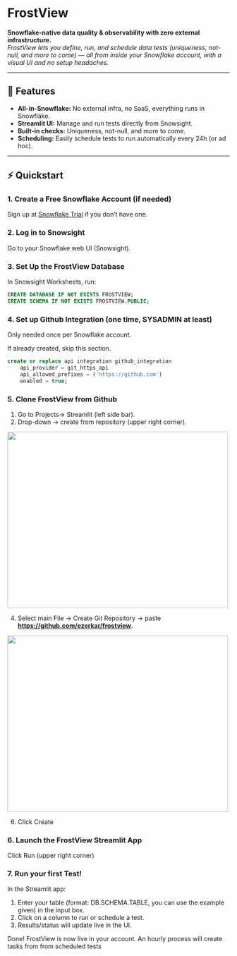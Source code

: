 # FrostView

**Snowflake-native data quality & observability with zero external infrastructure.**  
_FrostView lets you define, run, and schedule data tests (uniqueness, not-null, and more to come) — all from inside your Snowflake account, 
 with a visual UI and no setup headaches._

---

## 🚀 Features

- **All-in-Snowflake:** No external infra, no SaaS, everything runs in Snowflake.
- **Streamlit UI:** Manage and run tests directly from Snowsight.
- **Built-in checks:** Uniqueness, not-null, and more to come.
- **Scheduling:** Easily schedule tests to run automatically every 24h (or ad hoc).
---

## ⚡ Quickstart 

### 1. **Create a Free Snowflake Account (if needed)**

Sign up at [Snowflake Trial](https://signup.snowflake.com/) if you don’t have one.

### 2. **Log in to Snowsight**

Go to your Snowflake web UI (Snowsight).

### 3. **Set Up the FrostView Database**

In Snowsight Worksheets, run:

```sql
CREATE DATABASE IF NOT EXISTS FROSTVIEW;
CREATE SCHEMA IF NOT EXISTS FROSTVIEW.PUBLIC;
```

### 4. **Set up Github Integration (one time, SYSADMIN at least)**

Only needed once per Snowflake account.

If already created, skip this section.

```sql
create or replace api integration github_integration
    api_provider = git_https_api
    api_allowed_prefixes = ('https://github.com')
    enabled = true;
```

### 5. **Clone FrostView from Github**

1. Go to Projects-> Streamlit (left side bar).
2. Drop-down -> create from repository (upper right corner).
<img src="https://github.com/user-attachments/assets/6cbcfb29-6a37-4c43-acb9-1aa5670f6253" width="500" height="400">

4. Select main File -> Create Git Repository -> paste **https://github.com/ezerkar/frostview**.
<img src="https://github.com/user-attachments/assets/9d71ea3d-4c75-47f7-bf97-70699f516920" width="500" height="400">

6. Click Create

### 6. **Launch the FrostView Streamlit App**
Click Run (upper right corner)

### 7. **Run your first Test!**
In the Streamlit app:
1. Enter your table (format: DB.SCHEMA.TABLE, you can use the example given) in the input box.
2. Click on a column to run or schedule a test.
3. Results/status will update live in the UI.

Done! FrostView is now live in your account.
An hourly process will create tasks from from scheduled tests

